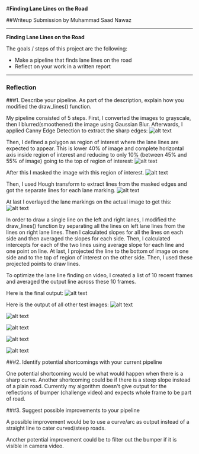 #**Finding Lane Lines on the Road** 

##Writeup Submission by Muhammad Saad Nawaz

---

**Finding Lane Lines on the Road**

The goals / steps of this project are the following:
* Make a pipeline that finds lane lines on the road
* Reflect on your work in a written report


[//]: # (Image References)

[image1]: ./output_images/edges.jpg "Edges"
[image2]: ./output_images/masked.jpg "Masked"
[image3]: ./output_images/separate_lines.jpg "Separate Lines"
[image4]: ./output_images/separate_output.jpg "Separate Lines Output"
[image5]: ./output_images/lines.jpg "Lines"
[image6]: ./output_images/output.jpg "Output"
[image7]: ./output_images/roi.jpg "Region of interest"
[image8]: ./output_images/output2.jpg "Output"
[image9]: ./output_images/output3.jpg "Output"
[image10]: ./output_images/output4.jpg "Output"
[image11]: ./output_images/output5.jpg "Output"
[image12]: ./output_images/output6.jpg "Output"

---

### Reflection

###1. Describe your pipeline. As part of the description, explain how you modified the draw_lines() function.

My pipeline consisted of 5 steps. First, I converted the images to grayscale, then I blurred(smoothened) the image using Gaussian Blur. Afterwards, I applied Canny Edge Detection to extract the sharp edges:
![alt text][image1]

Then, I defined a polygon as region of interest where the lane lines are expected to appear. This is lower 40% of image and complete horizontal axis inside region of interest and reducing to only 10% (between 45% and 55% of image) going to the top of region of interest: 
![alt text][image7]

After this I masked the image with this region of interest.
![alt text][image2]

Then, I used Hough transform to extract lines from the masked edges and got the separate lines for each lane marking.
![alt text][image3]

At last I overlayed the lane markings on the actual image to get this:
![alt text][image4]

In order to draw a single line on the left and right lanes, I modified the draw_lines() function by separating all the lines on left lane lines from the lines on right lane lines. Then I calculated slopes for all the lines on each side and then averaged the slopes for each side. Then, I calculated intercepts for each of the two lines using average slope for each line and one point on line. At last, I projected the line to the bottom of image on one side and to the top of region of interest on the other side. Then, I used these projected points to draw lines.

To optimize the lane line finding on video, I created a list of 10 recent frames and averaged the output line across these 10 frames.

Here is the final output:
![alt text][image6]

Here is the output of all other test images:
![alt text][image8]

![alt text][image9]

![alt text][image10]

![alt text][image11]

![alt text][image12]


###2. Identify potential shortcomings with your current pipeline


One potential shortcoming would be what would happen when there is a sharp curve. Another shortcoming could be if there is a steep slope instead of a plain road. Currently my algorithm doesn't give output for the reflections of bumper (challenge video) and expects whole frame to be part of road.


###3. Suggest possible improvements to your pipeline

A possible improvement would be to use a curve/arc as output instead of a straight line to cater curved/steep roads.

Another potential improvement could be to filter out the bumper if it is visible in camera video.